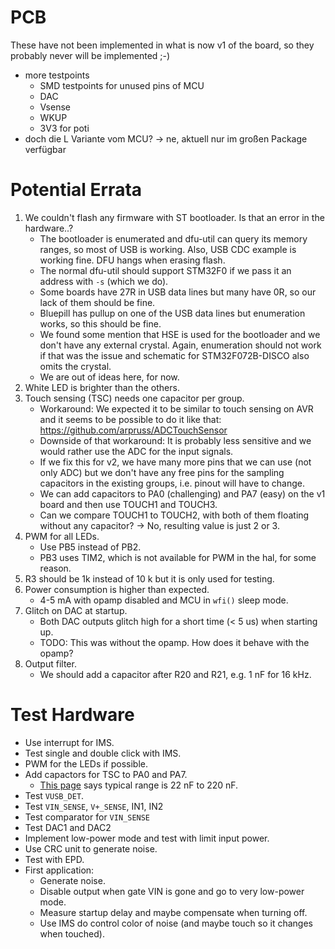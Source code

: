 # PCB

These have not been implemented in what is now v1 of the board, so they probably never will be implemented ;-)

- more testpoints
    - SMD testpoints for unused pins of MCU
    - DAC
    - Vsense
    - WKUP
    - 3V3 for poti
- doch die L Variante vom MCU? -> ne, aktuell nur im großen Package verfügbar

# Potential Errata

1. We couldn't flash any firmware with ST bootloader. Is that an error in the hardware..?
    - The bootloader is enumerated and dfu-util can query its memory ranges, so most of USB is working.
      Also, USB CDC example is working fine. DFU hangs when erasing flash.
    - The normal dfu-util should support STM32F0 if we pass it an address with `-s` (which we do).
    - Some boards have 27R in USB data lines but many have 0R, so our lack of them should be fine.
    - Bluepill has pullup on one of the USB data lines but enumeration works, so this should be fine.
    - We found some mention that HSE is used for the bootloader and we don't have any external crystal.
      Again, enumeration should not work if that was the issue and schematic for STM32F072B-DISCO also
      omits the crystal.
    - We are out of ideas here, for now.
2. White LED is brighter than the others.
3. Touch sensing (TSC) needs one capacitor per group.
    - Workaround: We expected it to be similar to touch sensing on AVR and it seems to be possible
      to do it like that: https://github.com/arpruss/ADCTouchSensor
    - Downside of that workaround: It is probably less sensitive and we would rather use the ADC for
      the input signals.
    - If we fix this for v2, we have many more pins that we can use (not only ADC) but we don't have
      any free pins for the sampling capacitors in the existing groups, i.e. pinout will have to change.
    - We can add capacitors to PA0 (challenging) and PA7 (easy) on the v1 board and then use TOUCH1 and TOUCH3.
    - Can we compare TOUCH1 to TOUCH2, with both of them floating without any capacitor?
      -> No, resulting value is just 2 or 3.
4. PWM for all LEDs.
    - Use PB5 instead of PB2.
    - PB3 uses TIM2, which is not available for PWM in the hal, for some reason.
5. R3 should be 1k instead of 10 k but it is only used for testing.
6. Power consumption is higher than expected.
    - 4-5 mA with opamp disabled and MCU in `wfi()` sleep mode.
7. Glitch on DAC at startup.
    - Both DAC outputs glitch high for a short time (< 5 us) when starting up.
    - TODO: This was without the opamp. How does it behave with the opamp?
8. Output filter.
    - We should add a capacitor after R20 and R21, e.g. 1 nF for 16 kHz.

# Test Hardware

- Use interrupt for IMS.
- Test single and double click with IMS.
- PWM for the LEDs if possible.
- Add capactors for TSC to PA0 and PA7.
    - [This page](https://wiki.st.com/stm32mcu/wiki/Introduction_to_touch_sensing_with_STM32) says typical
      range is 22 nF to 220 nF.
- Test `VUSB_DET`.
- Test `VIN_SENSE`, `V+_SENSE`, IN1, IN2
- Test comparator for `VIN_SENSE`
- Test DAC1 and DAC2
- Implement low-power mode and test with limit input power.
- Use CRC unit to generate noise.
- Test with EPD.
- First application:
    - Generate noise.
    - Disable output when gate VIN is gone and go to very low-power mode.
    - Measure startup delay and maybe compensate when turning off.
    - Use IMS do control color of noise (and maybe touch so it changes when touched).
